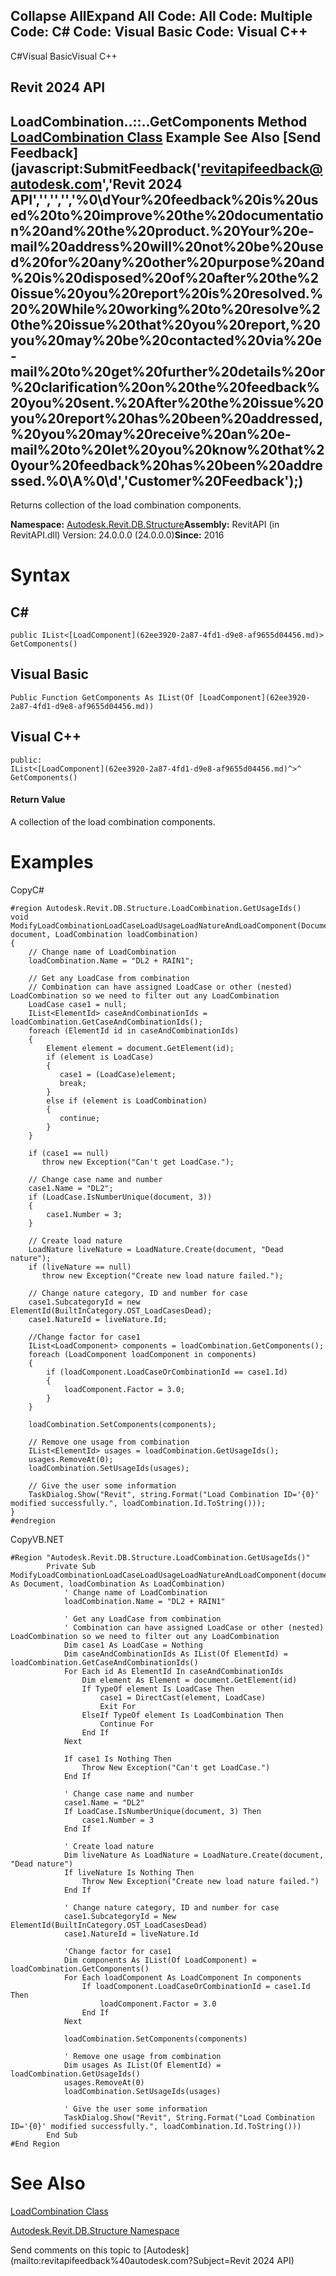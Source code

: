 ﻿

Collapse AllExpand All Code: All Code: Multiple Code: C# Code: Visual Basic Code: Visual C++   
---  
  
C#Visual BasicVisual C++

Revit 2024 API  
---  
LoadCombination..::..GetComponents Method   
[LoadCombination Class](82891124-6fb9-e612-ca8c-6f4e32e2c121.md) Example See Also [Send Feedback](javascript:SubmitFeedback\('revitapifeedback@autodesk.com','Revit 2024 API','','','','%0\\dYour%20feedback%20is%20used%20to%20improve%20the%20documentation%20and%20the%20product.%20Your%20e-mail%20address%20will%20not%20be%20used%20for%20any%20other%20purpose%20and%20is%20disposed%20of%20after%20the%20issue%20you%20report%20is%20resolved.%20%20While%20working%20to%20resolve%20the%20issue%20that%20you%20report,%20you%20may%20be%20contacted%20via%20e-mail%20to%20get%20further%20details%20or%20clarification%20on%20the%20feedback%20you%20sent.%20After%20the%20issue%20you%20report%20has%20been%20addressed,%20you%20may%20receive%20an%20e-mail%20to%20let%20you%20know%20that%20your%20feedback%20has%20been%20addressed.%0\\A%0\\d','Customer%20Feedback'\);)  
---  
  
Returns collection of the load combination components. 

**Namespace:** [Autodesk.Revit.DB.Structure](d586b341-f687-9d90-e96d-255806b7d4fc.md)**Assembly:** RevitAPI (in RevitAPI.dll) Version: 24.0.0.0 (24.0.0.0)**Since:** 2016 

# Syntax

C#  
---  
      
    
    public IList<[LoadComponent](62ee3920-2a87-4fd1-d9e8-af9655d04456.md)> GetComponents()  
  
Visual Basic  
---  
      
    
    Public Function GetComponents As IList(Of [LoadComponent](62ee3920-2a87-4fd1-d9e8-af9655d04456.md))  
  
Visual C++  
---  
      
    
    public:
    IList<[LoadComponent](62ee3920-2a87-4fd1-d9e8-af9655d04456.md)^>^ GetComponents()  
  
#### Return Value

A collection of the load combination components. 

# Examples

CopyC#
    
    
    #region Autodesk.Revit.DB.Structure.LoadCombination.GetUsageIds()
    void ModifyLoadCombinationLoadCaseLoadUsageLoadNatureAndLoadComponent(Document document, LoadCombination loadCombination)
    {
        // Change name of LoadCombination
        loadCombination.Name = "DL2 + RAIN1";
    
        // Get any LoadCase from combination
        // Combination can have assigned LoadCase or other (nested) LoadCombination so we need to filter out any LoadCombination
        LoadCase case1 = null;
        IList<ElementId> caseAndCombinationIds = loadCombination.GetCaseAndCombinationIds();
        foreach (ElementId id in caseAndCombinationIds)
        {
            Element element = document.GetElement(id);
            if (element is LoadCase)
            {
               case1 = (LoadCase)element;
               break;
            }
            else if (element is LoadCombination)
            {
               continue;
            }
        }
    
        if (case1 == null)
           throw new Exception("Can't get LoadCase.");
    
        // Change case name and number
        case1.Name = "DL2";
        if (LoadCase.IsNumberUnique(document, 3))
        {
            case1.Number = 3;
        }
    
        // Create load nature
        LoadNature liveNature = LoadNature.Create(document, "Dead nature");
        if (liveNature == null)
           throw new Exception("Create new load nature failed.");
    
        // Change nature category, ID and number for case
        case1.SubcategoryId = new ElementId(BuiltInCategory.OST_LoadCasesDead);
        case1.NatureId = liveNature.Id;
    
        //Change factor for case1
        IList<LoadComponent> components = loadCombination.GetComponents();
        foreach (LoadComponent loadComponent in components)
        {
            if (loadComponent.LoadCaseOrCombinationId == case1.Id)
            {
                loadComponent.Factor = 3.0;
            }
        }
    
        loadCombination.SetComponents(components);
    
        // Remove one usage from combination
        IList<ElementId> usages = loadCombination.GetUsageIds();
        usages.RemoveAt(0);
        loadCombination.SetUsageIds(usages);
    
        // Give the user some information
        TaskDialog.Show("Revit", string.Format("Load Combination ID='{0}' modified successfully.", loadCombination.Id.ToString()));
    }
    #endregion

CopyVB.NET
    
    
    #Region "Autodesk.Revit.DB.Structure.LoadCombination.GetUsageIds()"
            Private Sub ModifyLoadCombinationLoadCaseLoadUsageLoadNatureAndLoadComponent(document As Document, loadCombination As LoadCombination)
                ' Change name of LoadCombination
                loadCombination.Name = "DL2 + RAIN1"
    
                ' Get any LoadCase from combination
                ' Combination can have assigned LoadCase or other (nested) LoadCombination so we need to filter out any LoadCombination
                Dim case1 As LoadCase = Nothing
                Dim caseAndCombinationIds As IList(Of ElementId) = loadCombination.GetCaseAndCombinationIds()
                For Each id As ElementId In caseAndCombinationIds
                    Dim element As Element = document.GetElement(id)
                    If TypeOf element Is LoadCase Then
                        case1 = DirectCast(element, LoadCase)
                        Exit For
                    ElseIf TypeOf element Is LoadCombination Then
                        Continue For
                    End If
                Next
    
                If case1 Is Nothing Then
                    Throw New Exception("Can't get LoadCase.")
                End If
    
                ' Change case name and number
                case1.Name = "DL2"
                If LoadCase.IsNumberUnique(document, 3) Then
                    case1.Number = 3
                End If
    
                ' Create load nature
                Dim liveNature As LoadNature = LoadNature.Create(document, "Dead nature")
                If liveNature Is Nothing Then
                    Throw New Exception("Create new load nature failed.")
                End If
    
                ' Change nature category, ID and number for case
                case1.SubcategoryId = New ElementId(BuiltInCategory.OST_LoadCasesDead)
                case1.NatureId = liveNature.Id
    
                'Change factor for case1
                Dim components As IList(Of LoadComponent) = loadCombination.GetComponents()
                For Each loadComponent As LoadComponent In components
                    If loadComponent.LoadCaseOrCombinationId = case1.Id Then
                        loadComponent.Factor = 3.0
                    End If
                Next
    
                loadCombination.SetComponents(components)
    
                ' Remove one usage from combination
                Dim usages As IList(Of ElementId) = loadCombination.GetUsageIds()
                usages.RemoveAt(0)
                loadCombination.SetUsageIds(usages)
    
                ' Give the user some information
                TaskDialog.Show("Revit", String.Format("Load Combination ID='{0}' modified successfully.", loadCombination.Id.ToString()))
            End Sub
    #End Region

# See Also

[LoadCombination Class](82891124-6fb9-e612-ca8c-6f4e32e2c121.md)

[Autodesk.Revit.DB.Structure Namespace](d586b341-f687-9d90-e96d-255806b7d4fc.md)

Send comments on this topic to [Autodesk](mailto:revitapifeedback%40autodesk.com?Subject=Revit 2024 API)